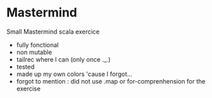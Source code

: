 Mastermind
==========

Small Mastermind scala exercice

- fully fonctional
- non mutable
- tailrec where I can (only once ._.)
- tested
- made up my own colors 'cause I forgot...
- forgot to mention : did not use .map or for-comprenhension for the exercise
